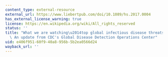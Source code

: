 ```yaml
---
content_type: external-resource
external_url: https://www.liebertpub.com/doi/10.1089/hs.2017.0004
has_external_license_warning: true
license: https://en.wikipedia.org/wiki/All_rights_reserved
status: ''
title: "What we are watching\u2014top global infectious disease threats, 2013-2016:\
  \ An update from CDC's Global Disease Detection Operations Center"
uid: e406f951-60f9-40a8-956b-5b2ea0566d24
wayback_url: ''
---
```

